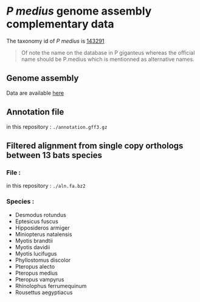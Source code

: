 # *P medius* genome assembly complementary data

The taxonomy id of *P medius* is [143291](https://www.ebi.ac.uk/ena/data/view/Taxon:143291)

> Of note the name on the database in P giganteus whereas the official name should be P.medius which is mentionned as alternative names.

## Genome assembly

Data are available [here](https://www.ebi.ac.uk/ena/data/view/GCA_902729225)

## Annotation file

in this repository : `./annotation.gff3.gz`

## Filtered alignment from single copy orthologs between 13 bats species

### File :

in this repository : `./aln.fa.bz2`

### Species :

* Desmodus rotundus
* Eptesicus fuscus
* Hipposideros armiger
* Miniopterus natalensis
* Myotis brandtii
* Myotis davidii
* Myotis lucifugus
* Phyllostomus discolor
* Pteropus alecto
* Pteropus medius
* Pteropus vampyrus
* Rhinolophus ferrumequinum
* Rousettus aegyptiacus

